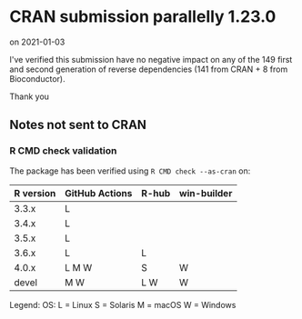 # CRAN submission parallelly 1.23.0

on 2021-01-03

I've verified this submission have no negative impact on any of the 149 first and second generation of reverse dependencies (141 from CRAN + 8 from Bioconductor).

Thank you


## Notes not sent to CRAN

### R CMD check validation

The package has been verified using `R CMD check --as-cran` on:

| R version | GitHub Actions | R-hub | win-builder |
| --------- | -------------- | ----- | ----------- |
| 3.3.x     | L              |       |             |
| 3.4.x     | L              |       |             |
| 3.5.x     | L              |       |             |
| 3.6.x     | L              | L     |             |
| 4.0.x     | L M W          |     S | W           |
| devel     |   M W          | L W   | W           |

Legend: OS: L = Linux S = Solaris M = macOS W = Windows
